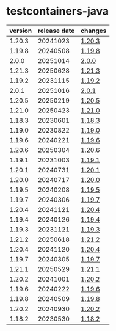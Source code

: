 # testcontainers-java	


|version|release date|changes|
|---|---|---|
|1.20.3|20241023|[1.20.3](./1.20.3-20241023.md)|
|1.19.8|20240508|[1.19.8](./1.19.8-20240508.md)|
|2.0.0|20251014|[2.0.0](./2.0.0-20251014.md)|
|1.21.3|20250628|[1.21.3](./1.21.3-20250628.md)|
|1.19.2|20231115|[1.19.2](./1.19.2-20231115.md)|
|2.0.1|20251016|[2.0.1](./2.0.1-20251016.md)|
|1.20.5|20250219|[1.20.5](./1.20.5-20250219.md)|
|1.21.0|20250423|[1.21.0](./1.21.0-20250423.md)|
|1.18.3|20230601|[1.18.3](./1.18.3-20230601.md)|
|1.19.0|20230822|[1.19.0](./1.19.0-20230822.md)|
|1.19.6|20240221|[1.19.6](./1.19.6-20240221.md)|
|1.20.6|20250304|[1.20.6](./1.20.6-20250304.md)|
|1.19.1|20231003|[1.19.1](./1.19.1-20231003.md)|
|1.20.1|20240731|[1.20.1](./1.20.1-20240731.md)|
|1.20.0|20240717|[1.20.0](./1.20.0-20240717.md)|
|1.19.5|20240208|[1.19.5](./1.19.5-20240208.md)|
|1.19.7|20240306|[1.19.7](./1.19.7-20240306.md)|
|1.20.4|20241121|[1.20.4](./1.20.4-20241121.md)|
|1.19.4|20240126|[1.19.4](./1.19.4-20240126.md)|
|1.19.3|20231121|[1.19.3](./1.19.3-20231121.md)|
|1.21.2|20250618|[1.21.2](./1.21.2-20250618.md)|
|1.20.4|20241120|[1.20.4](./1.20.4-20241120.md)|
|1.19.7|20240305|[1.19.7](./1.19.7-20240305.md)|
|1.21.1|20250529|[1.21.1](./1.21.1-20250529.md)|
|1.20.2|20241001|[1.20.2](./1.20.2-20241001.md)|
|1.19.6|20240222|[1.19.6](./1.19.6-20240222.md)|
|1.19.8|20240509|[1.19.8](./1.19.8-20240509.md)|
|1.20.2|20240930|[1.20.2](./1.20.2-20240930.md)|
|1.18.2|20230530|[1.18.2](./1.18.2-20230530.md)|

